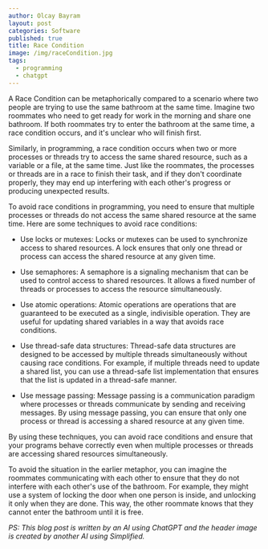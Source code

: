 ```yaml
---
author: Olcay Bayram
layout: post
categories: Software
published: true
title: Race Condition
image: /img/raceCondition.jpg
tags:
  - programming
  - chatgpt
---
```

A Race Condition can be metaphorically compared to a scenario where two people are trying to use the same bathroom at the same time. Imagine two roommates who need to get ready for work in the morning and share one bathroom. If both roommates try to enter the bathroom at the same time, a race condition occurs, and it's unclear who will finish first.

Similarly, in programming, a race condition occurs when two or more processes or threads try to access the same shared resource, such as a variable or a file, at the same time. Just like the roommates, the processes or threads are in a race to finish their task, and if they don't coordinate properly, they may end up interfering with each other's progress or producing unexpected results.

<!--more-->

To avoid race conditions in programming, you need to ensure that multiple processes or threads do not access the same shared resource at the same time. Here are some techniques to avoid race conditions:

- Use locks or mutexes: Locks or mutexes can be used to synchronize access to shared resources. A lock ensures that only one thread or process can access the shared resource at any given time.

- Use semaphores: A semaphore is a signaling mechanism that can be used to control access to shared resources. It allows a fixed number of threads or processes to access the resource simultaneously.

- Use atomic operations: Atomic operations are operations that are guaranteed to be executed as a single, indivisible operation. They are useful for updating shared variables in a way that avoids race conditions.

- Use thread-safe data structures: Thread-safe data structures are designed to be accessed by multiple threads simultaneously without causing race conditions. For example, if multiple threads need to update a shared list, you can use a thread-safe list implementation that ensures that the list is updated in a thread-safe manner.

- Use message passing: Message passing is a communication paradigm where processes or threads communicate by sending and receiving messages. By using message passing, you can ensure that only one process or thread is accessing a shared resource at any given time.

By using these techniques, you can avoid race conditions and ensure that your programs behave correctly even when multiple processes or threads are accessing shared resources simultaneously.

To avoid the situation in the earlier metaphor, you can imagine the roommates communicating with each other to ensure that they do not interfere with each other's use of the bathroom. For example, they might use a system of locking the door when one person is inside, and unlocking it only when they are done. This way, the other roommate knows that they cannot enter the bathroom until it is free.

*PS: This blog post is written by an AI using ChatGPT and the header image is created by another AI using Simplified.*
